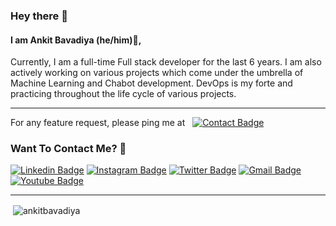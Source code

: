 ### Hey there 👋

#### I am Ankit Bavadiya (he/him)👦, 
Currently, I am a full-time Full stack developer for the last 6 years. I am also actively working on various projects which come under the umbrella of Machine Learning and Chabot development. DevOps is my forte and practicing throughout the life cycle of various projects.

---
For any feature request, please ping me at &nbsp; [![Contact Badge](https://img.shields.io/badge/abavadiya10@gmail.com-white?style=plastic&logo=Minutemailer&logoColor=&link=abavadiya10@gmail.com)](mailto:abavadiya10@gmail.com)


### Want To Contact Me? 📱

[![Linkedin Badge](https://img.shields.io/badge/-Ankit_Bavadiya-blue?style=plastic&logo=Linkedin&logoColor=white&link=https://www.linkedin.com/in/ankitbavadiya/)](https://www.linkedin.com/in/ankitbavadiya/)
[![Instagram Badge](https://img.shields.io/badge/-ankitbavadiya-purple?style=plastic&logo=instagram&logoColor=white&link=https://instagram.com/ankitbavadiya/)](https://instagram.com/ankitbavadiya)
[![Twitter Badge](https://img.shields.io/badge/-BavadiyaAnkit-blue?style=plastic&logo=Twitter&logoColor=white&link=https://twitter.com/BavadiyaAnkit/)](https://twitter.com/BavadiyaAnkit/)
[![Gmail Badge](https://img.shields.io/badge/abavadiya10@gmail.com-white?style=plastic&logo=Gmail&logoColor=&link=mailto:abavadiya10@gmail.com)](mailto:abavadiya10@gmail.com)
[![Youtube Badge](https://img.shields.io/badge/-abs_webzone-black?style=plastic&logo=youtube&logoColor=white&link=https://www.youtube.com/channel/UC2Bg1JaAeMnoVdIESuq7MuA)](https://www.youtube.com/channel/UC2Bg1JaAeMnoVdIESuq7MuA)


---

<p>&nbsp;<img align="center" src="https://github-readme-stats.vercel.app/api?username=ankitbavadiya&show_icons=true&theme=dark" alt="ankitbavadiya" /></p>
